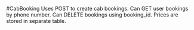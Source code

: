 #CabBooking
Uses POST to create cab bookings. Can GET user bookings by phone number. Can DELETE bookings using booking_id. Prices are stored in separate table.
